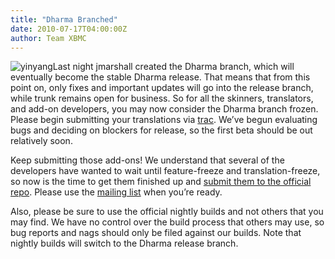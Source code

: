```yaml
---
title: "Dharma Branched"
date: 2010-07-17T04:00:00Z
author: Team XBMC
---
```


![](/sites/default/files/uploads/yinyang-98x101.webp "yinyang")Last night jmarshall created the Dharma branch, which will eventually become the stable Dharma release. That means that from this point on, only fixes and important updates will go into the release branch, while trunk remains open for business. So for all the skinners, translators, and add-on developers, you may now consider the Dharma branch frozen. Please begin submitting your translations via [trac](http://trac.xbmc.org). We’ve begun evaluating bugs and deciding on blockers for release, so the first beta should be out relatively soon.

Keep submitting those add-ons! We understand that several of the developers have wanted to wait until feature-freeze and translation-freeze, so now is the time to get them finished up and [submit them to the official repo](/article/submit-your-add-ons). Please use the [mailing list](https://kodi.wiki/view/Official_Addons_Repository) when you’re ready.

Also, please be sure to use the official nightly builds and not others that you may find. We have no control over the build process that others may use, so bug reports and nags should only be filed against our builds. Note that nightly builds will switch to the Dharma release branch.
